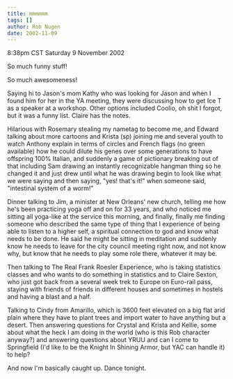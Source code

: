 ```yaml
---
title: mmmmmm
tags: []
author: Rob Nugen
date: 2002-11-09
---
```


<p class=date>8:38pm CST Saturday 9 November 2002</p>

<p>So much funny stuff!</p>

<p>So much awesomeness!</p>

<p>Saying hi to Jason's mom Kathy who was looking for Jason and when I
found him for her in the YA meeting, they were discussing how to get
Ice T as a speaker at a workshop.  Other options included Coolio, oh
shit I forgot, but it was a funny list.  Claire has the notes.</p>

<p>Hilarious with Rosemary stealing my nametag to become me, and
Edward talking about more cartoons and Krista (sp) joining me and
several youth to watch Anthony explain in terms of circles and French
flags (no green available) how he could dilute his genes over some
generations to have offspring 100% Italian, and suddenly a game of
pictionary breaking out of that including Sam drawing an instantly
recognizable hangman thing so he changed it and just drew until what
he was drawing begin to look like what we were saying and then saying,
"yes! that's it!" when someone said, "intestinal system of a worm!"</p>

<p>Dinner talking to Jim, a minister at New Orleans' new church,
telling me how he's been practicing yoga off and on for 33 years, and
who noticed me sitting all yoga-like at the service this morning, and
finally, finally me finding someone who described the same type of
thing that I experience of being able to listen to a higher self, a
spiritual connection to god and know what needs to be done.  He said
he might be sitting in meditation and suddenly know he needs to leave
for the city council meeting right now, and not know why, but know
that he needs to play some role there, whatever it may be.</p>

<p>Then talking to The Real Frank Roesler Experience, who is taking
statistics classes and who wants to do something in statistics and to
Claire Sexton, who just got back from a several week trek to Europe on
Euro-rail pass, staying with friends of friends in different houses
and sometimes in hostels and having a blast and a half.</p>

<p>Talking to Cindy from Amarillo, which is 3600 feet elevated on a
big flat arid plain where they have to plant trees and import water to
have anything but a desert.  Then answering questions for Crystal and
Krista and Kellie, some about what the heck I am doing in the world
(who is this Rob character anyway?) and answering questions about YRUU
and can I come to Springfield (I'd like to be the Knight In Shining
Armor, but YAC can handle it) to help?</p>

<p>And now I'm basically caught up.  Dance tonight.</p>


